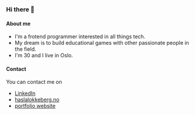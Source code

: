 ### Hi there 👋


#### About me
- I'm a frotend programmer interested in all things tech. 
- My dream is to build educational games with other passionate people in the field. 
- I'm 30 and I live in Oslo.

#### Contact
You can contact me on
- [LinkedIn](https://no.linkedin.com/in/helena-lokkeberg-3501351a9) 
- [haslalokkeberg.no](https://haslalokkeberg.no/)
- [portfolio website](https://helenas-portfolio-2.netlify.app/)





